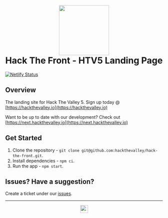 <h1 align="center">
  <div align="center">
    <img src="https://cdn.hackthevalley.io/assets/full-logo?color=lime" width="160"/>
  </div>
  Hack The Front - HTV5 Landing Page
</h1>

[![Netlify Status](https://api.netlify.com/api/v1/badges/3c1847dd-66d9-43da-a22a-c49d4f04b6af/deploy-status)](https://app.netlify.com/sites/htv-landing/deploys)

## Overview

The landing site for Hack The Valley 5. Sign up today @ [https://hackthevalley.io](https://hackthevalley.io)

Want to be up to date with our development? Check out [https://next.hackthevalley.io](https://next.hackthevalley.io)

## Get Started

1. Clone the repository - `git clone git@github.com:hackthevalley/hack-the-front.git`.
2. Install dependencies - `npm ci`.
3. Run the app - `npm start`.

## Issues? Have a suggestion?

Create a ticket under our [issues](https://github.com/hackthevalley/hack-the-front/issues).

---

<p align="center">
<a target="_blank" rel="noreferrer noopener" href="https://hackthevalley.io">
  <img src="https://cdn.hackthevalley.io/assets/logo?color=gray" width="25"/>
</a>
</p>
